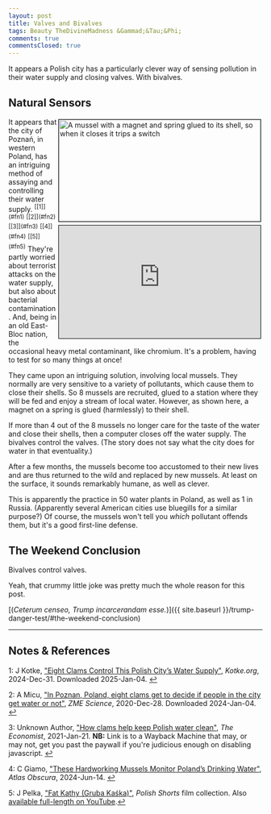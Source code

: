 ```yaml
---
layout: post
title: Valves and Bivalves
tags: Beauty TheDivineMadness &Gammad;&Tau;&Phi;
comments: true
commentsClosed: true
---
```


It appears a Polish city has a particularly clever way of sensing pollution in their water
supply and closing valves.  With bivalves.  


## Natural Sensors  

<a href="{{ site.baseurl }}/images/2025-01-04-valves-bivalves-clam-water-detector.jpg"><img src="{{ site.baseurl }}/images/2025-01-04-valves-bivalves-clam-water-detector-thumb.jpg" width="400" height="202" alt="A mussel with a magnet and spring glued to its shell, so when it closes it trips a switch" title="A mussel with a magnet and spring glued to its shell, so when it closes it trips a switch" style="float: right; margin: 3px 3px 3px 3px; border: 1px solid #000000;"></a>
<iframe width="400" height="224" src="https://www.youtube.com/embed/h1lRDdPbhio?si=IHgleAzoxoiJMjDe" allow="accelerometer; encrypted-media; gyroscope; picture-in-picture" allowfullscreen style="float: right; margin: 3px 3px 3px 3px; border: 1px solid #000000;"></iframe>
It appears that the city of Poznań, in western Poland, has an intriguing method of assaying and
  controlling their water supply. <sup id="fn1a">[[1]](#fn1)</sup> <sup id="fn2a">[[2]](#fn2)</sup> 
<sup id="fn3a">[[3]](#fn3)</sup> <sup id="fn4a">[[4]](#fn4)</sup> <sup id="fn5a">[[5]](#fn5)</sup>
They're partly worried about terrorist attacks on the water supply, but also about
bacterial contamination.   And, being in an old East-Bloc nation, the occasional heavy
metal contaminant, like chromium.  It's a problem, having to test for so many things at once!  

They came upon an intriguing solution, involving local mussels.  They normally are very
sensitive to a variety of pollutants, which cause them to close their shells.  So 8
mussels are recruited, glued to a station where they will be fed and enjoy a stream of
local water.  However, as shown here, a magnet on a spring is glued (harmlessly) to their
shell.  

If more than 4 out of the 8 mussels no longer care for the taste of the water and close
their shells, then a computer closes off the water supply.  The bivalves control the
valves.  (The story does not say what the city does for water in that eventuality.)

After a few months, the mussels become too accustomed to their new lives and are thus
returned to the wild and replaced by new mussels.  At least on the surface, it sounds
remarkably humane, as well as clever.

This is apparently the practice in 50 water plants in Poland, as well as 1 in Russia.
(Apparently several American cities use bluegills for a similar purpose?)  Of
course, the mussels won't tell you _which_ pollutant offends them, but it's a good
first-line defense.  


## The Weekend Conclusion  

Bivalves control valves.  

Yeah, that crummy little joke was pretty much the whole reason for this post.  

[(_Ceterum censeo, Trump incarcerandam esse._)]({{ site.baseurl }}/trump-danger-test/#the-weekend-conclusion)  

---

## Notes &amp; References  

<!--
<sup id="fn1a">[[1]](#fn1)</sup>

<a id="fn1">1</a>: ***, ["***"](***), *** DOI: [***](***). [↩](#fn1a)  

<a href="{{ site.baseurl }}/images/***">
  <img src="{{ site.baseurl }}/images/***" width="400" height="***" alt="***" title="***" style="float: right; margin: 3px 3px 3px 3px; border: 1px solid #000000;">
</a>

<a href="***">
  <img src="{{ site.baseurl }}/images/***" width="550" height="***" alt="***" title="***" style="margin: 3px 3px 3px 3px; border: 1px solid #000000;">
</a>

<iframe width="400" height="224" src="***" allow="accelerometer; encrypted-media; gyroscope; picture-in-picture" allowfullscreen style="float: right; margin: 3px 3px 3px 3px; border: 1px solid #000000;"></iframe>
-->

<a id="fn1">1</a>: J Kotke, ["Eight Clams Control This Polish City’s Water Supply"](https://kottke.org/24/12/eight-clams-control-this-polish-citys-water-supply), _Kotke.org_, 2024-Dec-31.  Downloaded 2025-Jan-04. [↩](#fn1a)  

<a id="fn2">2</a>: A Micu, ["In Poznan, Poland, eight clams get to decide if people in the city get water or not"](https://www.zmescience.com/ecology/poznan-mussel-water-plants-892524/), _ZME Science_, 2020-Dec-28.  Downloaded 2024-Jan-04. [↩](#fn2a)  

<a id="fn3">3</a>: Unknown Author, ["How clams help keep Polish water clean"](https://web.archive.org/web/20210817160139/https://www.economist.com/europe/2021/01/21/how-clams-help-keep-polish-water-clean), _The Economist_, 2021-Jan-21.  __NB:__ Link is to a Wayback Machine that may, or may not, get you past the paywall if you're judicious enough on disabling javascript. [↩](#fn3a)  

<a id="fn4">4</a>: C Giamo, ["These Hardworking Mussels Monitor Poland’s Drinking Water"](https://www.atlasobscura.com/articles/wild-life-excerpt-water-quality-mussels), _Atlas Obscura_, 2024-Jun-14. [↩](#fn4a)  

<a id="fn5">5</a>: J Pelka, ["Fat Kathy (Gruba Kaśka)"](https://www.polishshorts.pl/en/films/2063/fat_kathy), _Polish Shorts_ film collection.  Also [available full-length on YouTube](https://www.youtube.com/watch?v=h1lRDdPbhio).[↩](#fn5a)  
